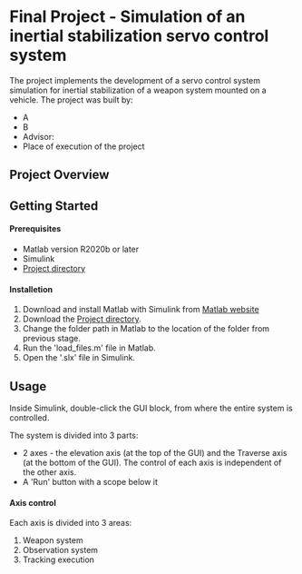 # Final Project - Simulation of an inertial stabilization servo control system

The project implements the development of a servo control system simulation for inertial stabilization of a weapon system mounted on a vehicle.
The project was built by:
* A
* B
* Advisor:
* Place of execution of the project

## Project Overview

## Getting Started

#### Prerequisites
* Matlab version R2020b or later
* Simulink
* [Project directory](Project)

#### Installetion
1. Download and install Matlab with Simulink from [Matlab website]((https://www.mathworks.com/products/matlab.html))
2. Download the [Project directory](Project).
3. Change the folder path in Matlab to the location of the folder from previous stage.
4. Run the 'load_files.m' file in Matlab.
5. Open the '.slx' file in Simulink.


## Usage
Inside Simulink, double-click the GUI block, from where the entire system is controlled.

The system is divided into 3 parts:
- 2 axes - the elevation axis (at the top of the GUI) and the Traverse axis (at the bottom of the GUI). The control of each axis is independent of the other axis.
- A 'Run' button with a scope below it

#### Axis control
Each axis is divided into 3 areas:
1. Weapon system
2. Observation system
3. Tracking execution
